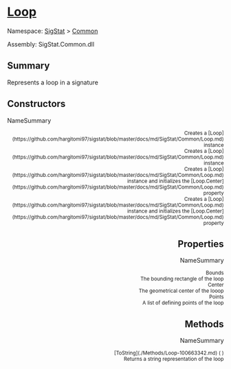 # [Loop](./Loop.md)

Namespace: [SigStat]() > [Common](./README.md)

Assembly: SigStat.Common.dll

## Summary
Represents a loop in a signature

## Constructors

NameSummary

<div style="text-align: right"><sub>Creates a [Loop](https://github.com/hargitomi97/sigstat/blob/master/docs/md/SigStat/Common/Loop.md) instance</sub></ div ><div style="text-align: right"><sub>Creates a [Loop](https://github.com/hargitomi97/sigstat/blob/master/docs/md/SigStat/Common/Loop.md) instance</sub></ div ><br>
<div style="text-align: right"><sub>Creates a [Loop](https://github.com/hargitomi97/sigstat/blob/master/docs/md/SigStat/Common/Loop.md) instance and initializes the [Loop.Center](https://github.com/hargitomi97/sigstat/blob/master/docs/md/SigStat/Common/Loop.md) property</sub></ div ><div style="text-align: right"><sub>Creates a [Loop](https://github.com/hargitomi97/sigstat/blob/master/docs/md/SigStat/Common/Loop.md) instance and initializes the [Loop.Center](https://github.com/hargitomi97/sigstat/blob/master/docs/md/SigStat/Common/Loop.md) property</sub></ div ><br>


## Properties

NameSummary

<div style="text-align: right"><sub>Bounds</sub></ div ><div style="text-align: right"><sub>The bounding rectangle of the loop</sub></ div ><br>
<div style="text-align: right"><sub>Center</sub></ div ><div style="text-align: right"><sub>The geometrical center of the looop</sub></ div ><br>
<div style="text-align: right"><sub>Points</sub></ div ><div style="text-align: right"><sub>A list of defining points of the loop</sub></ div ><br>


## Methods

NameSummary

<div style="text-align: right"><sub>[ToString](./Methods/Loop-100663342.md) (  )</sub></ div ><div style="text-align: right"><sub>Returns a string representation of the loop</sub></ div ><br>



